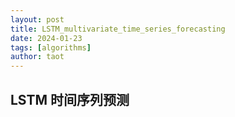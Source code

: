 ```yaml
---
layout: post
title: LSTM_multivariate_time_series_forecasting
date: 2024-01-23
tags: [algorithms]
author: taot
---
```


## LSTM 时间序列预测

